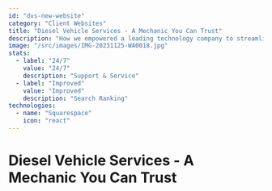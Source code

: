 ```yaml
---
id: "dvs-new-website"
category: "Client Websites"
title: "Diesel Vehicle Services - A Mechanic You Can Trust"
description: "How we empowered a leading technology company to streamline products and leverage green energy"
image: "/src/images/IMG-20231125-WA0018.jpg"
stats:
  - label: "24/7"
    value: "24/7"
    description: "Support & Service"
  - label: "Improved"
    value: "Improved"
    description: "Search Ranking"
technologies:
  - name: "Squarespace"
    icon: "react"
---
```


# Diesel Vehicle Services - A Mechanic You Can Trust
